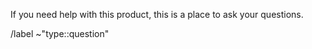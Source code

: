 If you need help with this product, this is a place to ask your questions.

/label ~"type::question"
